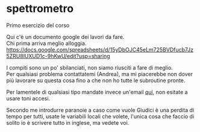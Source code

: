 # spettrometro
Primo esercizio del corso

Qui c'è un documento google dei lavori da fare.  
Chi prima arriva meglio alloggia.  
https://docs.google.com/spreadsheets/d/15yDbOJC45eLm725BVDfucb7Jz5ZRU8lUXUD1c-9hKwU/edit?usp=sharing

I compiti sono un po' sbilanciati, non siamo riusciti a fare di meglio.  
Per qualsiasi problema contattatemi (Andrea),
ma mi piacerebbe non dover più lavorare su questa cosa fino a che non ho tutte le subroutine pronte.

Per lamentele di qualsiasi tipo mandate invece un'email [qui](mailto:p.grieco318@gmail.com), non esitate a usare toni accesi.

Secondo me introdurre paranoie a caso come vuole Giudici è una perdita di tempo per tutti,
usate le variabili locali che volete,
l'unica cosa che faccio di solito io è scrivere tutto in inglese, ma vedete voi.
